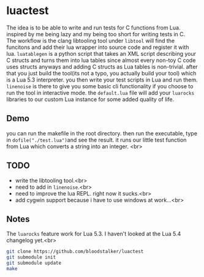
# luactest
The idea is to be able to write and run tests for C functions from Lua. inspired by me being lazy and my being too short for writing tests in C.<br/>
The workflow is the clang libtooling tool under `libtool` will find the funcitons and add their lua wrapper into source code and register it with lua. `luatablegen` is a python script that takes an XML script describing your C structs and turns them into lua tables since almost every non-toy C code uses structs anyways and adding C structs as Lua tables is non-trivial. after that you just build the tool(its not a typo, you actually build your tool) which is a Lua 5.3 interpreter. you then write your test scripts in Lua and run them. `linenoise` is there to give you some basic cli functionality if you choose to run the tool in interactive mode. the `default.lua` file will add your `luarocks` libraries to our custom Lua instance for some added quality of life.<br/>

## Demo
you can run the makefile in the root directory. then run the executable, type in `dofile("./test.lua")`and see the result. it runs our little test function from Lua which converts a string into an integer. <br\>

## TODO
* write the libtooling tool.<br\>
* need to add in `linenoise`.<br\>
* need to improve the lua REPL. right now it sucks.<br\>
* add cygwin support because i have to use windows at work...<br\>


## Notes
The `luarocks` feature work for Lua 5.3. I haven't looked at the Lua 5.4 changelog yet.<br\>
```sh
git clone https://github.com/bloodstalker/luactest
git submodule init
git submodule update
make
```
